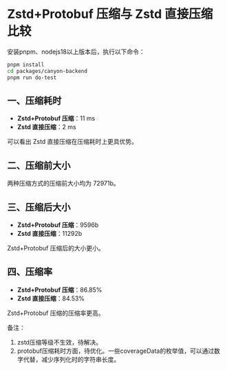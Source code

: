 # Zstd+Protobuf 压缩与 Zstd 直接压缩比较

安装pnpm、nodejs18以上版本后，执行以下命令：

```bash
pnpm install
cd packages/canyon-backend
pnpm run do-test
```

## 一、压缩耗时
- **Zstd+Protobuf 压缩**：11 ms
- **Zstd 直接压缩**：2 ms

可以看出 Zstd 直接压缩在压缩耗时上更具优势。

## 二、压缩前大小
两种压缩方式的压缩前大小均为 72971b。

## 三、压缩后大小
- **Zstd+Protobuf 压缩**：9596b
- **Zstd 直接压缩**：11292b

Zstd+Protobuf 压缩后的大小更小。

## 四、压缩率
- **Zstd+Protobuf 压缩**：86.85%
- **Zstd 直接压缩**：84.53%

Zstd+Protobuf 压缩的压缩率更高。

备注：
1. zstd压缩等级不生效，待解决。
2. protobuf压缩耗时方面，待优化。一些coverageData的枚举值，可以通过数字代替，减少序列化时的字符串长度。
